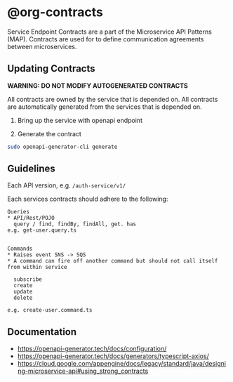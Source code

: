 # @org-contracts

Service Endpoint Contracts are a part of the Microservice API Patterns (MAP).
Contracts are used for to define communication agreements between microservices.

## Updating Contracts

**WARNING: DO NOT MODIFY AUTOGENERATED CONTRACTS**

All contracts are owned by the service that is depended on. All contracts are
automatically generated from the services that is depended on.

1. Bring up the service with openapi endpoint

2. Generate the contract

```bash
sudo openapi-generator-cli generate
```

## Guidelines

Each API version, e.g. `/auth-service/v1/`

Each services contracts should adhere to the following:

```
Queries
* API/Rest/POJO
  query / find, findBy, findAll, get. has
e.g. get-user.query.ts


Commands
* Raises event SNS -> SQS
* A command can fire off another command but should not call itself from within service

  subscribe
  create
  update
  delete

e.g. create-user.command.ts
```

## Documentation

- https://openapi-generator.tech/docs/configuration/
- https://openapi-generator.tech/docs/generators/typescript-axios/
- https://cloud.google.com/appengine/docs/legacy/standard/java/designing-microservice-api#using_strong_contracts
